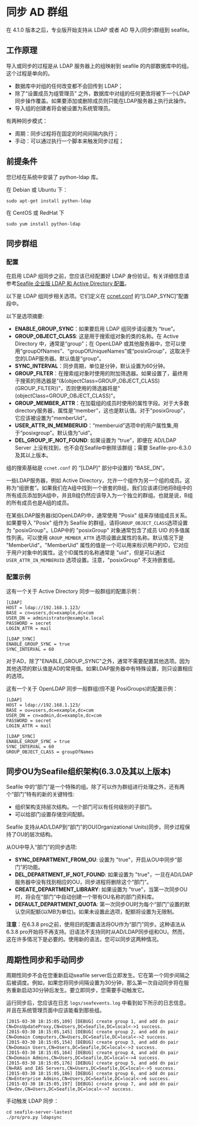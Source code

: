 # 同步 AD 群组

在 4.1.0 版本之后，专业版开始支持从 LDAP 或者 AD 导入(同步)群组到 seafile。

## 工作原理

导入或同步的过程是从 LDAP 服务器上的组映射到 seafile 的内部数据库中的组。这个过程是单向的。

* 数据库中对组的任何改变都不会回传到 LDAP；
* 除了“设置成员为组管理员” 之外，数据库中对组的任何更改将被下一个LDAP同步操作覆盖。如果要添加或删除成员则只能在LDAP服务器上执行此操作。
* 导入组的创建者将会被设置为系统管理员。

有两种同步模式：

* 周期：同步过程将在固定的时间间隔内执行；
* 手动：可以通过执行一个脚本来触发同步过程；

## 前提条件

您已经在系统中安装了 python-ldap 库。

在 Debian 或 Ubuntu 下：

```
sudo apt-get install python-ldap
```

在 CentOS 或 RedHat 下

```
sudo yum install python-ldap
```

## 同步群组

### 配置

在启用 LDAP 组同步之前，您应该已经配置好 LDAP 身份验证。有关详细信息请参考[Seafile 企业版 LDAP 和 Active Directory 配置](using_ldap.md)。

以下是 LDAP 组同步相关选项。它们定义在 [ccnet.conf](../config/ccent-conf.md) 的“[LDAP_SYNC]”配置段中。

以下是选项摘要:

* **ENABLE_GROUP_SYNC**：如果要启用 LDAP 组同步请设置为 “true”。
* **GROUP_OBJECT_CLASS**: 这是用于搜索组对象的类的名称。在 Active Directory 中，通常是“group”；在 OpenLDAP 或其他服务器中，您可以使用“groupOfNames”、“groupOfUniqueNames”或“posixGroup”，这取决于您的LDAP服务器。默认值是“group”。
* **SYNC_INTERVAL**：同步周期，单位是分钟，默认设置为60分钟。
* **GROUP_FILTER**：在搜索组对象时使用的附加筛选器。如果设置了，最终用于搜索的筛选器是"(&(objectClass=GROUP_OBJECT_CLASS)(GROUP_FILTER))"，否则使用的筛选器将是"(objectClass=GROUP_OBJECT_CLASS)"。
* **GROUP_MEMBER_ATTR**：在加载组的成员时使用的属性字段。对于大多数directory服务器，属性是“member”，这也是默认值。对于"posixGroup"，它应该被设置为"memberUid"。
* **USER_ATTR_IN_MEMBERUID**：“memberuid”选项中的用户属性集,用于“posixgroup”。默认值为“uid”。
* **DEL_GROUP_IF_NOT_FOUND**: 如果设置为 “true”，即便在 AD/LDAP Server 上没有找到，也不会在Seafile中删除该群组；需要 Seafile-pro-6.3.0 及其以上版本。

组的搜索基础是 `ccnet.conf` 的 “[LDAP]” 部分中设置的 “BASE_DN”。

一些LDAP服务器，例如 Active Directory，允许一个组作为另一个组的成员。这称为“组嵌套”。如果我们在A组中找到一个嵌套的B组，我们应该递归地将B组中的所有成员添加到A组中，并且B组仍然应该导入为一个独立的群组。也就是说，B组的所有成员也是A组的成员。

在某些LDAP服务器(如OpenLDAP)中，通常使用 "Posix" 组来存储组成员关系。如果要导入 "Posix" 组作为 Seafile 的群组，请将`GROUP_OBJECT_CLASS`选项设置为 "posixGroup"。LDAP中的 "posixGroup" 对象通常包含了成员 UID 的多值属性列表。可以使用 `GROUP_MEMBER_ATTR` 选项设置此属性的名称。默认情况下是 "MemberUid"。"MemberUid" 属性的值是一个可以用来标识用户的ID，它对应于用户对象中的属性。这个ID属性的名称通常是 "uid"，但是可以通过 `USER_ATTR_IN_MEMBERUID` 选项设置。注意，"posixGroup" 不支持嵌套组。

### 配置示例

这有一个关于 Active Directory 同步一般群组的配置示例：

```
[LDAP]
HOST = ldap://192.168.1.123/
BASE = cn=users,dc=example,dc=com
USER_DN = administrator@example.local
PASSWORD = secret
LOGIN_ATTR = mail

[LDAP_SYNC]
ENABLE_GROUP_SYNC = true
SYNC_INTERVAL = 60
```

对于AD，除了"ENABLE_GROUP_SYNC"之外，通常不需要配置其他选项。因为其他选项的默认值是AD的常用值。如果LDAP服务器中有特殊设置，则只设置相应的选项。

这有一个关于 OpenLDAP 同步一般群组(但不是 PosiGroups)的配置示例：

```
[LDAP]
HOST = ldap://192.168.1.123/
BASE = ou=users,dc=example,dc=com
USER_DN = cn=admin,dc=example,dc=com
PASSWORD = secret
LOGIN_ATTR = mail

[LDAP_SYNC]
ENABLE_GROUP_SYNC = true
SYNC_INTERVAL = 60
GROUP_OBJECT_CLASS = groupOfNames
```

## 同步OU为Seafile组织架构(6.3.0及其以上版本)

Seafile 中的“部门”是一个特殊的组。除了可以作为群组进行处理之外，还有两个“部门”特有的新的关键特性:

* 组织架构支持层次结构。一个部门可以有任何级别的子部门。
* 可以给部门设置存储空间配额。

Seafile 支持从AD/LDAP到“部门”的OU(Organizational Units)同步。同步过程保持了OU的层次结构。

从OU中导入“部门”的同步选项:

* **SYNC_DEPARTMENT_FROM_OU**: 设置为 "true"，开启从OU中同步“部门”的功能。
* **DEL_DEPARTMENT_IF_NOT_FOUND**: 如果设置为 "true"，一旦在AD/LDAP服务器中没有找到相应的OU，同步进程将删除这个“部门”。
* **CREATE_DEPARTMENT_LIBRARY**: 如果设置为 "true"，当第一次同步OU时，将会在“部门”中自动创建一个带有OU名称的部门资料库。
* **DEFAULT_DEPARTMENT_QUOTA**: 第一次同步OU时为每个“部门”设置的默认空间配额(以MB为单位)。如果未设置此选项，配额将设置为无限制。

**注意**：在6.3.8 pro之前，使用旧的配置语法将OU作为“部门”同步。这种语法从6.3.8 pro开始将不再支持。旧语法不支持同时从AD/LDAP同步组和OU。然而，这在许多情况下是必要的。使用新的语法，您可以同步这两种情况。

## 周期性同步和手动同步

周期性同步不会在您重新启动seafile server后立即发生。它在第一个同步间隔之后被调度。例如，如果您将同步间隔设置为30分钟，那么第一次自动同步将在服务重新启动30分钟后发生。要立即同步，您需要手动触发它。

运行同步后，您应该在日志 `logs/seafevents.log` 中看到如下所示的日志信息。并且在系统管理页面中应该能看到那些组。

```
[2015-03-30 18:15:05,109] [DEBUG] create group 1, and add dn pair CN=DnsUpdateProxy,CN=Users,DC=Seafile,DC=local<->1 success.
[2015-03-30 18:15:05,145] [DEBUG] create group 2, and add dn pair CN=Domain Computers,CN=Users,DC=Seafile,DC=local<->2 success.
[2015-03-30 18:15:05,154] [DEBUG] create group 3, and add dn pair CN=Domain Users,CN=Users,DC=Seafile,DC=local<->3 success.
[2015-03-30 18:15:05,164] [DEBUG] create group 4, and add dn pair CN=Domain Admins,CN=Users,DC=Seafile,DC=local<->4 success.
[2015-03-30 18:15:05,176] [DEBUG] create group 5, and add dn pair CN=RAS and IAS Servers,CN=Users,DC=Seafile,DC=local<->5 success.
[2015-03-30 18:15:05,186] [DEBUG] create group 6, and add dn pair CN=Enterprise Admins,CN=Users,DC=Seafile,DC=local<->6 success.
[2015-03-30 18:15:05,197] [DEBUG] create group 7, and add dn pair CN=dev,CN=Users,DC=Seafile,DC=local<->7 success.
```

手动触发 LDAP 同步：

```
cd seafile-server-lastest
./pro/pro.py ldapsync
```
